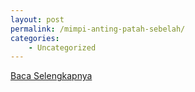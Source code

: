 ```yaml
---
layout: post
permalink: /mimpi-anting-patah-sebelah/
categories:
    - Uncategorized
---
```


[Baca Selengkapnya](/10)
